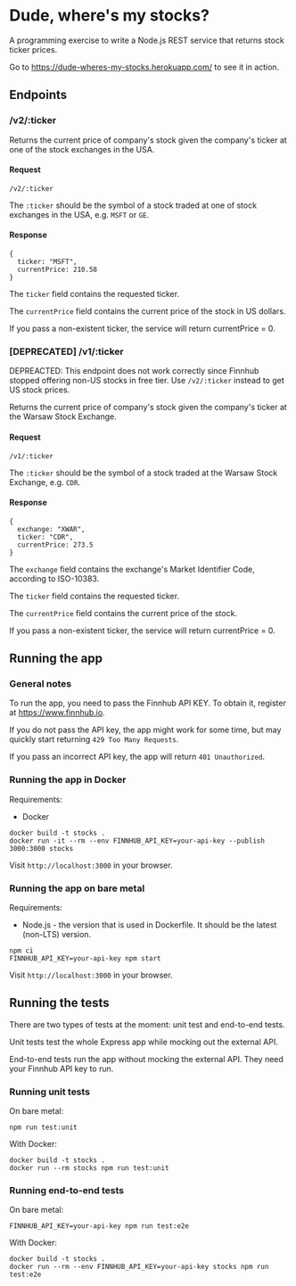 # Dude, where's my stocks?

A programming exercise to write a Node.js REST service that returns stock ticker prices.

Go to https://dude-wheres-my-stocks.herokuapp.com/ to see it in action.

## Endpoints

### /v2/:ticker

Returns the current price of company's stock given the company's ticker at one of the stock exchanges in the USA.

#### Request

```
/v2/:ticker
```

The `:ticker` should be the symbol of a stock traded at one of stock exchanges in the USA, e.g. `MSFT` or `GE`.

#### Response

```
{
  ticker: "MSFT",
  currentPrice: 210.58
}
```

The `ticker` field contains the requested ticker.

The `currentPrice` field contains the current price of the stock in US dollars.

If you pass a non-existent ticker, the service will return currentPrice = 0.

### [DEPRECATED] /v1/:ticker

DEPREACTED: This endpoint does not work correctly since Finnhub stopped offering non-US stocks in free tier. Use `/v2/:ticker` instead to get US stock prices.

Returns the current price of company's stock given the company's ticker at the Warsaw Stock Exchange.

#### Request

```
/v1/:ticker
```

The `:ticker` should be the symbol of a stock traded at the Warsaw Stock Exchange, e.g. `CDR`.

#### Response

```
{
  exchange: "XWAR",
  ticker: "CDR",
  currentPrice: 273.5
}
```

The `exchange` field contains the exchange's Market Identifier Code, according to ISO-10383.

The `ticker` field contains the requested ticker.

The `currentPrice` field contains the current price of the stock.

If you pass a non-existent ticker, the service will return currentPrice = 0.

## Running the app

### General notes

To run the app, you need to pass the Finnhub API KEY. To obtain it, register at https://www.finnhub.io.

If you do not pass the API key, the app might work for some time, but may quickly start returning `429 Too Many Requests`.

If you pass an incorrect API key, the app will return `401 Unauthorized`.

### Running the app in Docker

Requirements:
* Docker

```
docker build -t stocks .
docker run -it --rm --env FINNHUB_API_KEY=your-api-key --publish 3000:3000 stocks
```

Visit `http://localhost:3000` in your browser.

### Running the app on bare metal

Requirements:
* Node.js - the version that is used in Dockerfile. It should be the latest (non-LTS) version.

```
npm ci
FINNHUB_API_KEY=your-api-key npm start
```

Visit `http://localhost:3000` in your browser.

## Running the tests

There are two types of tests at the moment: unit test and end-to-end tests.

Unit tests test the whole Express app while mocking out the external API.

End-to-end tests run the app without mocking the external API. They need your Finnhub API key to run.

### Running unit tests

On bare metal:
```
npm run test:unit
```

With Docker:
```
docker build -t stocks .
docker run --rm stocks npm run test:unit
```

### Running end-to-end tests

On bare metal:
```
FINNHUB_API_KEY=your-api-key npm run test:e2e
```

With Docker:
```
docker build -t stocks .
docker run --rm --env FINNHUB_API_KEY=your-api-key stocks npm run test:e2e
```
